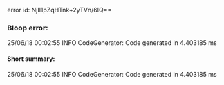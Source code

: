 error id: NjIl1pZqHTnk+2yTVn/6IQ==
### Bloop error:

25/06/18 00:02:55 INFO CodeGenerator: Code generated in 4.403185 ms
#### Short summary: 

25/06/18 00:02:55 INFO CodeGenerator: Code generated in 4.403185 ms